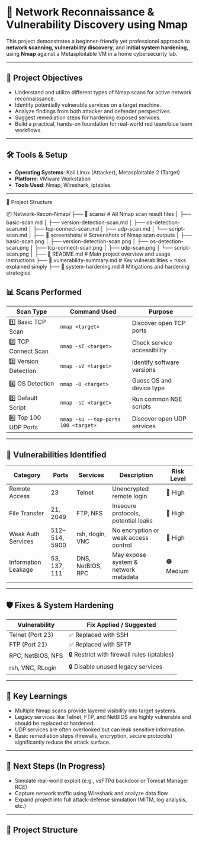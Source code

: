# 🔐 Network Reconnaissance & Vulnerability Discovery using Nmap

This project demonstrates a beginner-friendly yet professional approach to **network scanning, vulnerability discovery**, and **initial system hardening**, using **Nmap** against a Metasploitable VM in a home cybersecurity lab.

---

## 🎯 Project Objectives

- Understand and utilize different types of Nmap scans for active network reconnaissance.
- Identify potentially vulnerable services on a target machine.
- Analyze findings from both attacker and defender perspectives.
- Suggest remediation steps for hardening exposed services.
- Build a practical, hands-on foundation for real-world red team/blue team workflows.

---

## 🛠️ Tools & Setup

- **Operating Systems**: Kali Linux (Attacker), Metasploitable 2 (Target)
- **Platform**: VMware Workstation
- **Tools Used**: Nmap, Wireshark, iptables

---

📁 Project Structure

📦 Network-Recon-Nmap/
├── 📁 scans/                      # All Nmap scan result files 
│   ├── basic-scan.md
│   ├── version-detection-scan.md
│   ├── os-detection-scan.md
│   ├── tcp-connect-scan.md
│   ├── udp-scan.md
│   └── script-scan.md
│
├── 📁 screenshots/                         # Screenshots of Nmap scan outputs
│   ├── basic-scan.png
│   ├── version-detection-scan.png
│   ├── os-detection-scan.png
│   ├── tcp-connect-scan.png
│   ├── udp-scan.png
│   └── script-scan.png
│
├── 📄 README.md                   # Main project overview and usage instructions
├── 📄 vulnerability-summary.md   # Key vulnerabilities + risks explained simply
├── 📄 system-hardening.md        # Mitigations and hardening strategies



## 📊 Scans Performed

| Scan Type            | Command Used                                        | Purpose |
|----------------------|-----------------------------------------------------|---------|
| 1️⃣ Basic TCP Scan    | `nmap <target>`                                     | Discover open TCP ports |
| 2️⃣ TCP Connect Scan  | `nmap -sT <target>`                                 | Check service accessibility |
| 3️⃣ Version Detection | `nmap -sV <target>`                                 | Identify software versions |
| 4️⃣ OS Detection      | `nmap -O <target>`                                  | Guess OS and device type |
| 5️⃣ Default Script    | `nmap -sC <target>`                                 | Run common NSE scripts |
| 6️⃣ Top 100 UDP Ports | `nmap -sU --top-ports 100 <target>`                | Discover open UDP services |

---

## 🚨 Vulnerabilities Identified

| Category           | Ports       | Services        | Description                               | Risk Level |
|--------------------|-------------|------------------|-------------------------------------------|------------|
| Remote Access       | 23          | Telnet           | Unencrypted remote login                  | 🔴 High     |
| File Transfer       | 21, 2049    | FTP, NFS         | Insecure protocols, potential leaks       | 🔴 High     |
| Weak Auth Services  | 512–514, 5900 | rsh, rlogin, VNC | No encryption or weak access control     | 🔴 High     |
| Information Leakage | 53, 137, 111| DNS, NetBIOS, RPC | May expose system & network metadata     | 🟠 Medium   |

---

## 🛡️ Fixes & System Hardening

| Vulnerability       | Fix Applied / Suggested                      |
|---------------------|----------------------------------------------|
| Telnet (Port 23)     | ✅ Replaced with SSH                         |
| FTP (Port 21)        | ✅ Replaced with SFTP                        |
| RPC, NetBIOS, NFS    | 🔒 Restrict with firewall rules (iptables)  |
| rsh, VNC, RLogin     | 🔒 Disable unused legacy services           |

---

## 🧠 Key Learnings

- Multiple Nmap scans provide layered visibility into target systems.
- Legacy services like Telnet, FTP, and NetBIOS are highly vulnerable and should be replaced or hardened.
- UDP services are often overlooked but can leak sensitive information.
- Basic remediation steps (firewalls, encryption, secure protocols) significantly reduce the attack surface.

---

## 🔭 Next Steps (In Progress)

- Simulate real-world exploit (e.g., vsFTPd backdoor or Tomcat Manager RCE)
- Capture network traffic using Wireshark and analyze data flow
- Expand project into full attack-defense simulation (MITM, log analysis, etc.)

---

## 📁 Project Structure

